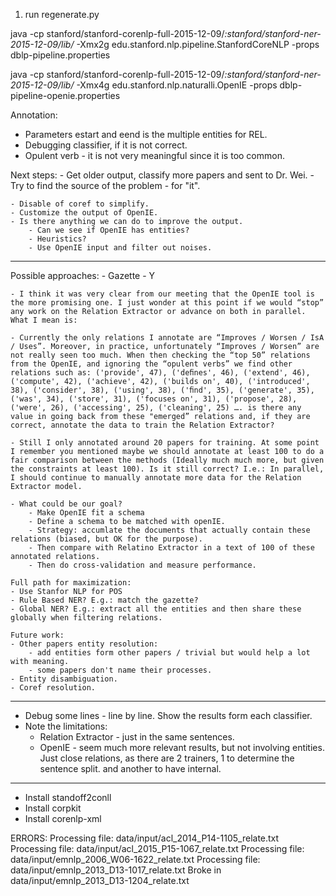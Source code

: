 1. run regenerate.py

java -cp stanford/stanford-corenlp-full-2015-12-09/*:stanford/stanford-ner-2015-12-09/lib/* -Xmx2g edu.stanford.nlp.pipeline.StanfordCoreNLP -props dblp-pipeline.properties

java -cp stanford/stanford-corenlp-full-2015-12-09/*:stanford/stanford-ner-2015-12-09/lib/* -Xmx4g edu.stanford.nlp.naturalli.OpenIE -props dblp-pipeline-openie.properties




Annotation:
- Parameters estart and eend is the multiple entities for REL.
- Debugging classifier, if it is not correct.
- Opulent verb - it is not very meaningful since it is too common.

Next steps:
    - Get older output, classify more papers and sent to Dr. Wei.
    - Try to find the source of the problem - for "it".

    - Disable of coref to simplify.
    - Customize the output of OpenIE.
    - Is there anything we can do to improve the output.
        - Can we see if OpenIE has entities?
        - Heuristics?
        - Use OpenIE input and filter out noises.

----------------------------

Possible approaches:
    - Gazette - Y

    - I think it was very clear from our meeting that the OpenIE tool is the more promising one. I just wonder at this point if we would “stop” any work on the Relation Extractor or advance on both in parallel. What I mean is:
    
    - Currently the only relations I annotate are “Improves / Worsen / IsA / Uses”. Moreover, in practice, unfortunately “Improves / Worsen” are not really seen too much. When then checking the “top 50” relations from the OpenIE, and ignoring the “opulent verbs” we find other relations such as: ('provide', 47), ('deﬁnes', 46), ('extend', 46), ('compute', 42), ('achieve', 42), ('builds on', 40), ('introduced', 38), ('consider', 38), ('using', 38), ('ﬁnd', 35), ('generate', 35), ('was', 34), ('store', 31), ('focuses on', 31), ('propose', 28), ('were', 26), ('accessing', 25), ('cleaning', 25) …. is there any value in going back from these "emerged” relations and, if they are correct, annotate the data to train the Relation Extractor?
    
    - Still I only annotated around 20 papers for training. At some point I remember you mentioned maybe we should annotate at least 100 to do a fair comparison between the methods (Ideally much much more, but given the constraints at least 100). Is it still correct? I.e.: In parallel, I should continue to manually annotate more data for the Relation Extractor model.

    - What could be our goal?
        - Make OpenIE fit a schema
        - Define a schema to be matched with openIE.
        - Strategy: accumlate the documents that actually contain these relations (biased, but OK for the purpose).
        - Then compare with Relatino Extractor in a text of 100 of these annotated relations.
        - Then do cross-validation and measure performance.

    Full path for maximization:
    - Use Stanfor NLP for POS
    - Rule Based NER? E.g.: match the gazette?
    - Global NER? E.g.: extract all the entities and then share these globally when filtering relations.

    Future work:
    - Other papers entity resolution:
        - add entities form other papers / trivial but would help a lot with meaning.
        - some papers don't name their processes.
    - Entity disambiguation.
    - Coref resolution.

----------------------------

- Debug some lines - line by line. Show the results form each classifier.
- Note the limitations:
    - Relation Extractor - just in the same sentences.
    - OpenIE - seem much more relevant results, but not involving entities. Just close relations, as there are 2 trainers, 1 to determine the sentence split. and another to have internal.

----------------------------

- Install standoff2conll
- Install corpkit
- Install corenlp-xml





ERRORS:
Processing file: data/input/acl_2014_P14-1105_relate.txt
Processing file: data/input/acl_2015_P15-1067_relate.txt
Processing file: data/input/emnlp_2006_W06-1622_relate.txt
Processing file: data/input/emnlp_2013_D13-1017_relate.txt
Broke in data/input/emnlp_2013_D13-1204_relate.txt